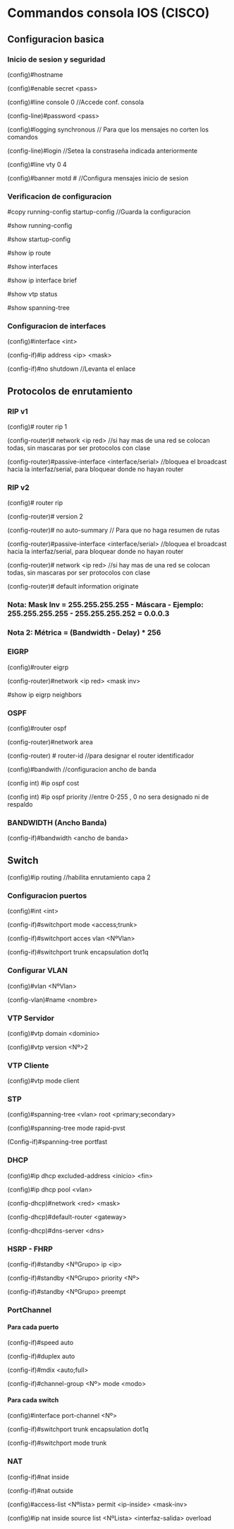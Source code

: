 # Commandos consola IOS (CISCO)
## Configuracion basica
### Inicio de sesion y seguridad
(config)#hostname

(config)#enable secret \<pass>

(config)#line console 0 //Accede conf. consola

(config-line)#password \<pass> 

(config)#logging synchronous // Para que los mensajes no corten los comandos

(config-line)#login //Setea la constraseña indicada anteriormente

(config)#line vty 0 4

(config)#banner motd # //Configura mensajes inicio de sesion
### Verificacion de configuracion
\#copy running-config startup-config //Guarda la configuracion

\#show running-config

\#show startup-config

\#show ip route

\#show interfaces

\#show ip interface brief

\#show vtp status

\#show spanning-tree

### Configuracion de interfaces

(config)#interface \<int>

(config-if)#ip address \<ip> \<mask>

(config-if)#no shutdown //Levanta el enlace


## Protocolos de enrutamiento

### RIP v1 

(config)# router rip 1

(config-router)# network \<ip red>  //si hay mas de una red se colocan todas, sin mascaras por ser protocolos con clase

(config-router)#passive-interface <interface/serial> //bloquea el broadcast hacia la interfaz/serial, para bloquear donde no hayan router

### RIP v2

(config)# router rip 

(config-router)# version 2

(config-router)# no auto-summary // Para que no haga resumen de rutas

(config-router)#passive-interface <interface/serial> //bloquea el broadcast hacia la interfaz/serial, para bloquear donde no hayan router

(config-router)# network \<ip red>  //si hay mas de una red se colocan todas, sin mascaras por ser protocolos con clase

(config-router)# default information originate

### Nota: Mask Inv = 255.255.255.255 - Máscara - Ejemplo: 255.255.255.255 - 255.255.255.252 = 0.0.0.3

### Nota 2: Métrica = (Bandwidth - Delay) * 256 

### EIGRP

(config)#router eigrp

(config-router)#network \<ip red> \<mask inv>
 
\#show ip eigrp neighbors

### OSPF

(config)#router ospf <id>

(config-router)#network <ip red> <mask inv> area <id area>

(config-router) # router-id //para designar el router identificador

(config)#bandwith //configuracion ancho de banda

(config int) #ip ospf cost

(config int) #ip ospf priority //entre 0-255 , 0 no sera designado ni de respaldo

### BANDWIDTH (Ancho Banda)
(config-if)#bandwidth \<ancho de banda>

## Switch
(config)#ip routing //habilita enrutamiento capa 2

### Configuracion puertos
(config)#int \<int>

(config-if)#switchport mode \<access;trunk>

(config-if)#switchport acces vlan \<NºVlan>

(config-if)#switchport trunk encapsulation dot1q

### Configurar VLAN
(config)#vlan \<NºVlan>

(config-vlan)#name \<nombre>

### VTP Servidor
(config)#vtp domain \<dominio>

(config)#vtp version \<Nº>2

### VTP Cliente
(config)#vtp mode client

### STP
(config)#spanning-tree \<vlan> root \<primary;secondary>

(config)#spanning-tree mode rapid-pvst

(Config-if)#spanning-tree portfast 

### DHCP
(config)#ip dhcp excluded-address \<inicio> \<fin>

(config)#ip dhcp pool \<vlan> 

(config-dhcp)#network \<red> \<mask>

(config-dhcp)#default-router \<gateway>

(config-dhcp)#dns-server \<dns>

### HSRP - FHRP
(config-if)#standby \<NºGrupo> ip \<ip>

(config-if)#standby \<NºGrupo> priority \<Nº>

(config-if)#standby \<NºGrupo> preempt

### PortChannel
#### Para cada puerto
(config-if)#speed auto

(config-if)#duplex auto

(config-if)#mdix \<auto;full>

(config-if)#channel-group \<Nº> mode \<modo>
#### Para cada switch
(config)#interface port-channel \<Nº>

(config-if)#switchport trunk encapsulation dot1q

(config-if)#switchport mode trunk

### NAT
(config-if)#nat inside

(config-if)#nat outside

(config)#access-list \<Nºlista> permit \<ip-inside> \<mask-inv>

(config)#ip nat inside source list \<NºLista> \<interfaz-salida> overload









